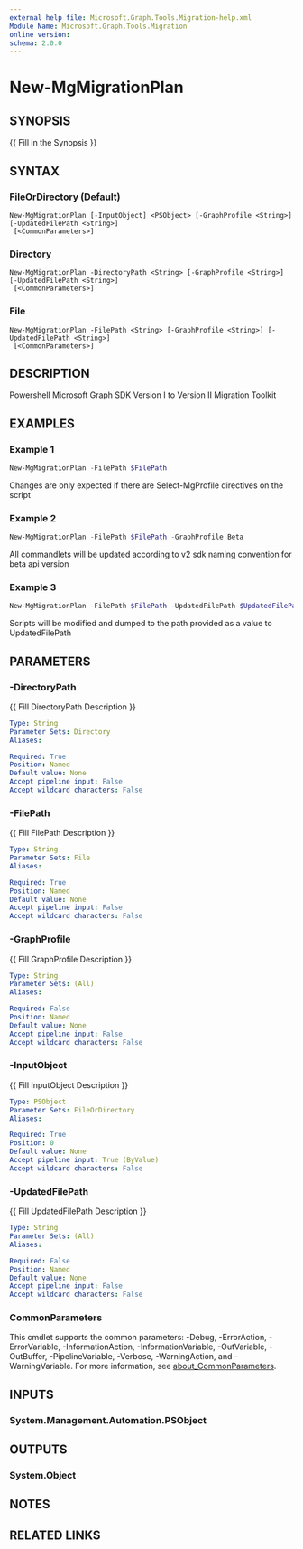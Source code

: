 ```yaml
---
external help file: Microsoft.Graph.Tools.Migration-help.xml
Module Name: Microsoft.Graph.Tools.Migration
online version:
schema: 2.0.0
---
```


# New-MgMigrationPlan

## SYNOPSIS
{{ Fill in the Synopsis }}

## SYNTAX

### FileOrDirectory (Default)
```
New-MgMigrationPlan [-InputObject] <PSObject> [-GraphProfile <String>] [-UpdatedFilePath <String>]
 [<CommonParameters>]
```

### Directory
```
New-MgMigrationPlan -DirectoryPath <String> [-GraphProfile <String>] [-UpdatedFilePath <String>]
 [<CommonParameters>]
```

### File
```
New-MgMigrationPlan -FilePath <String> [-GraphProfile <String>] [-UpdatedFilePath <String>]
 [<CommonParameters>]
```

## DESCRIPTION
Powershell Microsoft Graph SDK Version I to Version II Migration Toolkit  

## EXAMPLES

### Example 1
```powershell
New-MgMigrationPlan -FilePath $FilePath
```

Changes are only expected if there are Select-MgProfile directives on the script

### Example 2
```powershell
New-MgMigrationPlan -FilePath $FilePath -GraphProfile Beta
```

All commandlets will be updated according to v2 sdk naming convention for beta api version

### Example 3
```powershell
New-MgMigrationPlan -FilePath $FilePath -UpdatedFilePath $UpdatedFilePath
```

Scripts will be modified and dumped to the path provided as a value to UpdatedFilePath

## PARAMETERS

### -DirectoryPath
{{ Fill DirectoryPath Description }}

```yaml
Type: String
Parameter Sets: Directory
Aliases:

Required: True
Position: Named
Default value: None
Accept pipeline input: False
Accept wildcard characters: False
```

### -FilePath
{{ Fill FilePath Description }}

```yaml
Type: String
Parameter Sets: File
Aliases:

Required: True
Position: Named
Default value: None
Accept pipeline input: False
Accept wildcard characters: False
```

### -GraphProfile
{{ Fill GraphProfile Description }}

```yaml
Type: String
Parameter Sets: (All)
Aliases:

Required: False
Position: Named
Default value: None
Accept pipeline input: False
Accept wildcard characters: False
```

### -InputObject
{{ Fill InputObject Description }}

```yaml
Type: PSObject
Parameter Sets: FileOrDirectory
Aliases:

Required: True
Position: 0
Default value: None
Accept pipeline input: True (ByValue)
Accept wildcard characters: False
```

### -UpdatedFilePath
{{ Fill UpdatedFilePath Description }}

```yaml
Type: String
Parameter Sets: (All)
Aliases:

Required: False
Position: Named
Default value: None
Accept pipeline input: False
Accept wildcard characters: False
```

### CommonParameters
This cmdlet supports the common parameters: -Debug, -ErrorAction, -ErrorVariable, -InformationAction, -InformationVariable, -OutVariable, -OutBuffer, -PipelineVariable, -Verbose, -WarningAction, and -WarningVariable. For more information, see [about_CommonParameters](http://go.microsoft.com/fwlink/?LinkID=113216).

## INPUTS

### System.Management.Automation.PSObject

## OUTPUTS

### System.Object
## NOTES

## RELATED LINKS
